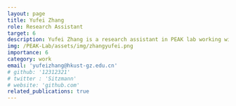 ```yaml
---
layout: page
title: Yufei Zhang
role: Research Assistant
target: 6
description: Yufei Zhang is a research assistant in PEAK lab working with Prof. Chen Changhao. He received his undergraduate degree from the School of Information Science and Engineering of Fudan University and his postgraduate degree from Nanyang Technological University. His current research interests include multimodal continuous learning and embodied intelligence.
img: /PEAK-Lab/assets/img/zhangyufei.png
importance: 6
category: work
email: 'yufeizhang@hkust-gz.edu.cn'
# github: '12312321'
# twitter : 'Sitzmann'
# website: 'github.com'
related_publications: true
---
```


